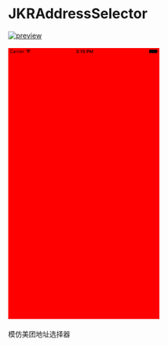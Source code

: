 # JKRAddressSelector
[![preview](https://travis-ci.org/Joker-388/MessageImageCategory.svg?branch=master)](http://www.jianshu.com/u/95d5ea0acd19)&nbsp;<br><br>
[![preview](https://github.com/Joker-388/JKRAddressSelector/blob/master/AddressSelector.gif)](http://www.jianshu.com/u/95d5ea0acd19)&nbsp;
<br><br>模仿美团地址选择器
